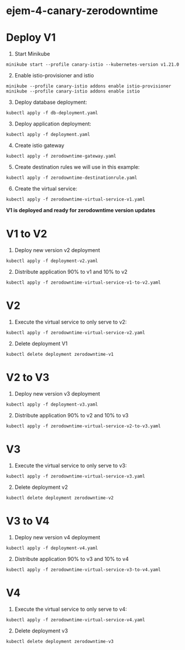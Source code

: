 # ejem-4-canary-zerodowntime

# Deploy V1

1. Start Minikube

```
minikube start --profile canary-istio --kubernetes-version v1.21.0
```

2. Enable istio-provisioner and istio

```
minikube --profile canary-istio addons enable istio-provisioner
minikube --profile canary-istio addons enable istio
```

3. Deploy database deployment:

```
kubectl apply -f db-deployment.yaml
```

3. Deploy application deployment:

```
kubectl apply -f deployment.yaml
```

4. Create istio gateway

```
kubectl apply -f zerodowntime-gateway.yaml
```

5. Create destination rules we will use in this example:

```
kubectl apply -f zerodowntime-destinationrule.yaml
```

6. Create the virtual service:

```
kubectl apply -f zerodowntime-virtual-service-v1.yaml
```

**V1 is deployed and ready for zerodowntime version updates**

# V1 to V2

1. Deploy new version v2 deployment

```
kubectl apply -f deployment-v2.yaml
```

2. Distribute application 90% to v1 and 10% to v2

```
kubectl apply -f zerodowntime-virtual-service-v1-to-v2.yaml
```

# V2

1. Execute the virtual service to only serve to v2:

```
kubectl apply -f zerodowntime-virtual-service-v2.yaml
```

2. Delete deployment V1

```
kubectl delete deployment zerodowntime-v1
```

# V2 to V3

1. Deploy new version v3 deployment

```
kubectl apply -f deployment-v3.yaml
```

2. Distribute application 90% to v2 and 10% to v3

```
kubectl apply -f zerodowntime-virtual-service-v2-to-v3.yaml
```

# V3

1. Execute the virtual service to only serve to v3:

```
kubectl apply -f zerodowntime-virtual-service-v3.yaml
```

2. Delete deployment v2

```
kubectl delete deployment zerodowntime-v2
```

# V3 to V4

1. Deploy new version v4 deployment

```
kubectl apply -f deployment-v4.yaml
```

2. Distribute application 90% to v3 and 10% to v4

```
kubectl apply -f zerodowntime-virtual-service-v3-to-v4.yaml
```

# V4

1. Execute the virtual service to only serve to v4:

```
kubectl apply -f zerodowntime-virtual-service-v4.yaml
```

2. Delete deployment v3

```
kubectl delete deployment zerodowntime-v3
```

